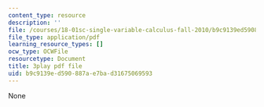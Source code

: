 ```yaml
---
content_type: resource
description: ''
file: /courses/18-01sc-single-variable-calculus-fall-2010/b9c9139ed590887ae7bad31675069593_HgEqXhsIq_g.pdf
file_type: application/pdf
learning_resource_types: []
ocw_type: OCWFile
resourcetype: Document
title: 3play pdf file
uid: b9c9139e-d590-887a-e7ba-d31675069593
---
```

None

